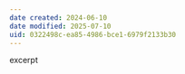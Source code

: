 ```yaml
---
date created: 2024-06-10
date modified: 2025-07-10
uid: 0322498c-ea85-4986-bce1-6979f2133b30
---
```


excerpt

<!-- more -->
